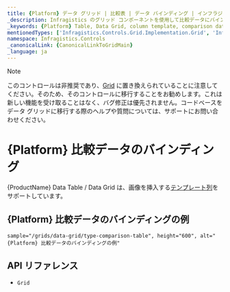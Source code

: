 ```yaml
---
title: {Platform} データ グリッド | 比較表 | データ バインディング | インフラジスティックス
_description: Infragistics のグリッド コンポーネントを使用して比較データにバインドします。{ProductName} テーブルのサンプルを是非お試しください!
_keywords: {Platform} Table, Data Grid, column template, comparison data, {ProductName}, data binding, Infragistics, {Platform} テーブル, データ グリッド, 列テンプレート, 比較データ, データ バインディング, インフラジスティックス
mentionedTypes: ['Infragistics.Controls.Grid.Implementation.Grid', 'Infragistics.Controls.Grid.Implementation.Column']
namespace: Infragistics.Controls
_canonicalLink: {CanonicalLinkToGridMain}
_language: ja
---
```


<!-- Blazor, WebComponents -->

> [!Note]
このコントロールは非推奨であり、[Grid](../data-grid.md) に置き換えられていることに注意してください。そのため、そのコントロールに移行することをお勧めします。これは新しい機能を受け取ることはなく、バグ修正は優先されません。コードベースをデータ グリッドに移行する際のヘルプや質問については、サポートにお問い合わせください。

<!-- end: Blazor, WebComponents -->

# {Platform} 比較データのバインディング

{ProductName} Data Table / Data Grid は、画像を挿入する[テンプレート列](column-types.md#テンプレート列)をサポートしています。

## {Platform} 比較データのバインディングの例


`sample="/grids/data-grid/type-comparison-table", height="600", alt="{Platform} 比較データのバインディングの例"`



## API リファレンス

 - `Grid`
